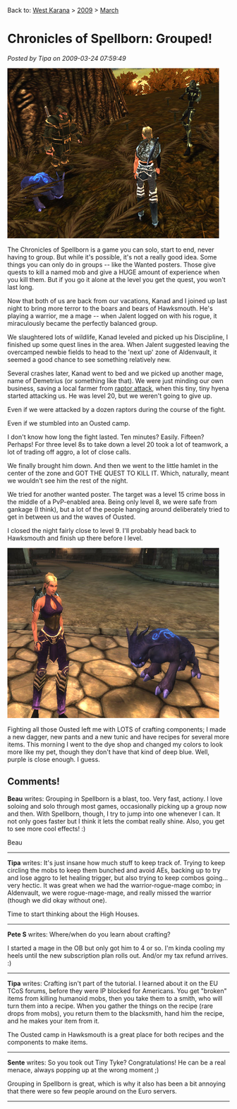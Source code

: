 Back to: [West Karana](/posts/westkarana.md) > [2009](/posts/2009/westkarana.md) > [March](./westkarana.md)
# Chronicles of Spellborn: Grouped!

*Posted by Tipa on 2009-03-24 07:59:49*

![sb_client-2009-03-23-22-45-18-95](../../../uploads/2009/03/sb_client-2009-03-23-22-45-18-95.jpg "sb_client-2009-03-23-22-45-18-95")

The Chronicles of Spellborn is a game you can solo, start to end, never having to group. But while it's possible, it's not a really good idea. Some things you can only do in groups -- like the Wanted posters. Those give quests to kill a named mob and give a HUGE amount of experience when you kill them. But if you go it alone at the level you get the quest, you won't last long.

Now that both of us are back from our vacations, Kanad and I joined up last night to bring more terror to the boars and bears of Hawksmouth. He's playing a warrior, me a mage -- when Jalent logged on with his rogue, it miraculously became the perfectly balanced group.

We slaughtered lots of wildlife, Kanad leveled and picked up his Discipline, I finished up some quest lines in the area. When Jalent suggested leaving the overcamped newbie fields to head to the 'next up' zone of Aldenvault, it seemed a good chance to see something relatively new.

Several crashes later, Kanad went to bed and we picked up another mage, name of Demetrius (or something like that). We were just minding our own business, saving a local farmer from [raptor attack](http://www.xkcd.com/135/), when this tiny, tiny hyena started attacking us. He was level 20, but we weren't going to give up.

Even if we were attacked by a dozen raptors during the course of the fight.

Even if we stumbled into an Ousted camp.

I don't know how long the fight lasted. Ten minutes? Easily. Fifteen? Perhaps! For three level 8s to take down a level 20 took a lot of teamwork, a lot of trading off aggro, a lot of close calls.

We finally brought him down. And then we went to the little hamlet in the center of the zone and GOT THE QUEST TO KILL IT. Which, naturally, meant we wouldn't see him the rest of the night.

We tried for another wanted poster. The target was a level 15 crime boss in the middle of a PvP-enabled area. Being only level 8, we were safe from gankage (I think), but a lot of the people hanging around deliberately tried to get in between us and the waves of Ousted.

I closed the night fairly close to level 9. I'll probably head back to Hawksmouth and finish up there before I level.

![sb_client-2009-03-24-08-35-46-75](../../../uploads/2009/03/sb_client-2009-03-24-08-35-46-75.jpg "sb_client-2009-03-24-08-35-46-75")

Fighting all those Ousted left me with LOTS of crafting components; I made a new dagger, new pants and a new tunic and have recipes for several more items. This morning I went to the dye shop and changed my colors to look more like my pet, though they don't have that kind of deep blue. Well, purple is close enough. I guess.

## Comments!

**Beau** writes: Grouping in Spellborn is a blast, too. Very fast, actiony. I love soloing and solo through most games, occasionally picking up a group now and then. With Spellborn, though, I try to jump into one whenever I can. It not only goes faster but I think it lets the combat really shine.
 Also, you get to see more cool effects! :)

 Beau

---

**Tipa** writes: It's just insane how much stuff to keep track of. Trying to keep circling the mobs to keep them bunched and avoid AEs, backing up to try and lose aggro to let healing trigger, but also trying to keep combos going... very hectic. It was great when we had the warrior-rogue-mage combo; in Aldenvault, we were rogue-mage-mage, and really missed the warrior (though we did okay without one).

Time to start thinking about the High Houses.

---

**Pete S** writes: Where/when do you learn about crafting?

I started a mage in the OB but only got him to 4 or so. I'm kinda cooling my heels until the new subscription plan rolls out. And/or my tax refund arrives. :)

---

**Tipa** writes: Crafting isn't part of the tutorial. I learned about it on the EU TCoS forums, before they were IP blocked for Americans. You get "broken" items from killing humanoid mobs, then you take them to a smith, who will turn them into a recipe. When you gather the things on the recipe (rare drops from mobs), you return them to the blacksmith, hand him the recipe, and he makes your item from it.

The Ousted camp in Hawksmouth is a great place for both recipes and the components to make items.

---

**Sente** writes: So you took out Tiny Tyke? Congratulations!
He can be a real menace, always popping up at the wrong moment ;)

Grouping in Spellborn is great, which is why it also has been a bit annoying that there were so few people around on the Euro servers.

---

